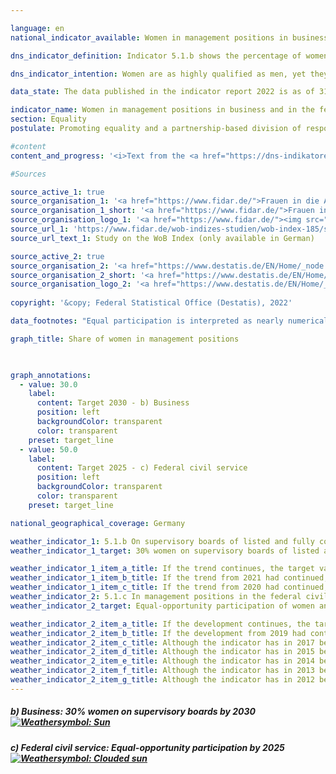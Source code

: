 ```yaml
---

language: en    
national_indicator_available: Women in management positions in business and in the federal civil service    

dns_indicator_definition: Indicator 5.1.b shows the percentage of women on supervisory boards of listed and fully co-determined companies. Indicator 5.1.c shows the percentage of women in management positions in the federal civil service.    

dns_indicator_intention: Women are as highly qualified as men, yet they are they are under-represented in management positions in German business, particularly at senior management level. The same applies to the percentage of women in management positions in the federal civil service. For this reason, the share of women on supervisory boards of listed and fully co-determined companies is to be increased to 30% by 2030. Under the bill for a Second Gender Equality (Management Positions) Act, which the Cabinet adopted on 6&nbsp;January 2021, equal representation of women and men in management positions in the civil service is to be achieved by 2025. This will fulfil one of the commitments made in the coalition agreement of 2018.    

data_state: The data published in the indicator report 2022 is as of 31.10.2022. The data shown on this platform is updated regularly, so that more current data may be available online than published in the <a href="https://dns-indikatoren.de/assets/publications/reports/en/2022.pdf">indicator report 2022</a>.    

indicator_name: Women in management positions in business and in the federal civil service    
section: Equality    
postulate: Promoting equality and a partnership-based division of responsibilities    

#content     
content_and_progress: '<i>Text from the <a href="https://dns-indikatoren.de/assets/publications/reports/en/2022.pdf">Indicator Report 2022&nbsp;</a></i><br><br><b><i>Percentage of women on supervisory boards of listed and fully co-determined companies</i></b><br><br>The indicator records the percentage of women on the supervisory boards of joint-stock companies and partnerships limited by shares with more than 2,000&nbsp;employees plus European companies (SEs) and listed companies with full co-determination. The data basis for the indicator comprises the publications of listed and fully co-determined companies, which are analysed by the Frauen in die Aufsichtsräte (Women on Board) association and published in the form of a <abbr title="Women on Board">WOB</abbr> index.<br><br>In January 2020, women’s share of positions on the supervisory boards of these companies came to about 35.2%. In January 2015, it was still only 21.3%. The target of 30% was reached in 2018, which was twelve years in advance of the deadline set in the German Sustainable Development Strategy. The Gender Equality (Management Positions) Act prescribed that, in cases where elections were held for positions on the supervisory boards of the companies defined above in or after 2016, at least 30% of the seats on those boards must be occupied by women, and so compliance with the Act could be expected to yield this increase.<br><br>Given the definition used for the indicator, most of the businesses in Germany and the majority of management positions in the private sector are not taken into account. At the present time, the reported and analysed data relate to a group of 105&nbsp;companies. The positions on supervisory boards that the <abbr title="Women on Board">WOB</abbr> association has examined to date, fewer than 1,600&nbsp;in number, are but a small fraction of the total of 882,000&nbsp;management positions in the private sector identified by the pay structure survey in 2018. The figures show clearly that focusing on the supervisory board of a company reveals only some of the management positions in that company.<br><br>According to the International Standard Classification of Occupations (<abbr title="International Standard Classification of Occupations">ISCO</abbr>), managers are all persons who plan, direct, coordinate and evaluate the overall activities of enterprises, governments and other organisations, or of organisational units within them, and formulate and review their policies, laws, rules and regulations. This definition includes the activities of supervisory boards. If the <abbr title="International Standard Classification of Occupations">ISCO</abbr> classification is used as a basis, 22% of the 882,000&nbsp;management positions in businesses were held by women in 2018. This figure is reached by considering all businesses with at least one employee for whom compulsory social insurance contributions are payable, excluding entities in sector O – Public administration and defence; compulsory social security – and parts of sector P – Education. Compared with 2014, the year of the previous pay structure survey, this represents an increase of 1.2&nbsp;percentage points.<br><br><b><i>Percentage of women in management positions in the federal civil service</i></b><br><br>The data basis for this indicator comprises the internal gender equality statistics collected by all offices of the federal government pursuant to the Federal Gender Equality Act. Since 2015, these statistics have been compiled every second year, updated to 30&nbsp;June, by the Federal Statistical Office on behalf of the Federal Ministry for Family Affairs, Senior Citizens, Women and Youth. Before then they were compiled annually.<br><br>In 2019, according to preliminary data, the proportion of women in management positions in the federal civil service was about 37.6%. In 2000, the indicator value was 19.5%. This represents a 92.8% increase in the proportion of women since 2000. If the trend of the last five years were maintained, the target of virtual numerical equality in management positions in the federal civil service by 2025&nbsp;would be narrowly missed.<br><br>The indicator is focused on the employees in management positions in all departments of the federal government. Their number includes all persons employed on a full-time or part-time basis as well as those who have been given leave of absence on grounds of family or care responsibilities or have been entirely released from their normal duties. The departments of the federal civil service encompass the supreme federal authorities, the subordinate federal authorities and courts and the corporations, agencies and foundations established under federal public law.<br><br>The concept of management positions that is used in the federal gender equality statistics differs from the aforementioned <abbr title="International Standard Classification of Occupations">ISCO</abbr> definition. There is therefore only limited scope for comparisons between the different statistics.<br><br>In the gender equality statistics, managers have hitherto comprised those persons who have command and leadership duties in departments of the civil service. In order to ensure a certain degree of consistency and to enable comparability of the figures, only employees with supervisory and management duties in the senior civil service are recorded in the federal ministries, irrespective of whether employees in the senior or midlevel civil service also perform such duties in these departments. As a rule, such functions, ranging from heads of division to state secretaries, are performed by staff in the higher service. In other departments, moreover, management positions may be delegated to staff in the higher intermediate or intermediate service.<br><br>The Second Gender Equality (Management Positions) Act (Zweites Führungspositionengesetz) has specified which positions are to be included in the future statistics, which will be compiled in accordance with section 3&nbsp;of the Ordinance on Equal Opportunities Statistics (Gleichstellungsstatistikverordnung).'    

#Sources    

source_active_1: true
source_organisation_1: '<a href="https://www.fidar.de/">Frauen in die Aufsichtsräte e.V.</a>'
source_organisation_1_short: '<a href="https://www.fidar.de/">Frauen in die Aufsichtsräte e.V.</a>'
source_organisation_logo_1: '<a href="https://www.fidar.de/"><img src="https://dnsUpgradeEnvironment.github.io/dns-indicators/public/OrgImgEn/fidar.png" alt="Frauen in die Aufsichtsräte e.V." title=" Click here to visit the homepage of the organizationFrauen in die Aufsichtsräte e.V." style="height:60px; width:148px; border: transparent"/></a>'
source_url_1: 'https://www.fidar.de/wob-indizes-studien/wob-index-185/studie-zum-wob-index-185.html'
source_url_text_1: Study on the WoB Index (only available in German)

source_active_2: true
source_organisation_2: '<a href="https://www.destatis.de/EN/Home/_node.html">Federal Statistical Office</a>'
source_organisation_2_short: '<a href="https://www.destatis.de/EN/Home/_node.html">Federal Statistical Office</a>'
source_organisation_logo_2: '<a href="https://www.destatis.de/EN/Home/_node.html"><img src="https://dnsUpgradeEnvironment.github.io/dns-indicators/public/OrgImgEn/destatis.png" alt="Federal Statistical Office" title=" Click here to visit the homepage of the organizationFederal Statistical Office" style="height:60px; width:148px; border: transparent"/></a>'
    
copyright: '&copy; Federal Statistical Office (Destatis), 2022'    

data_footnotes: "Equal participation is interpreted as nearly numerical equality<br>• Women on supervisory boards: figures as at January each year.<br>• Women in management positions in the federal civil service: figures as at 30&nbsp;June each year."    

graph_title: Share of women in management positions    

    

graph_annotations:
  - value: 30.0
    label:
      content: Target 2030 - b) Business
      position: left
      backgroundColor: transparent
      color: transparent
    preset: target_line
  - value: 50.0
    label:
      content: Target 2025 - c) Federal civil service
      position: left
      backgroundColor: transparent
      color: transparent
    preset: target_line        

national_geographical_coverage: Germany    

weather_indicator_1: 5.1.b On supervisory boards of listed and fully co-determined companies
weather_indicator_1_target: 30% women on supervisory boards of listed and fully co-determined companies by 2030

weather_indicator_1_item_a_title: If the trend continues, the target value would be reached or missed by less than 5% of the difference between the target value and the current value.
weather_indicator_1_item_b_title: If the trend from 2021 had continued, the target value would have been reached or missed by less than 5% of the difference between the target value and the value at that time.
weather_indicator_1_item_c_title: If the trend from 2020 had continued, the target value would have been reached or missed by less than 5% of the difference between the target value and the value at that time.
weather_indicator_2: 5.1.c In management positions in the federal civil service
weather_indicator_2_target: Equal-opportunity participation of women and men in civil service management positions by 2025

weather_indicator_2_item_a_title: If the development continues, the target would probably be missed by at least 5%, but by a maximum of 20% of the difference between the target value and the current value.
weather_indicator_2_item_b_title: If the development from 2019 had continued, the target had been missed by at least 5%, but by a maximum of 20% of the difference between the target value and the value at that time.
weather_indicator_2_item_c_title: Although the indicator has in 2017 been moving in the desired direction toward the target, if the trend had to continued, the target would have been missed in the target year by more than 20% of the difference between the target value and the value at that time.
weather_indicator_2_item_d_title: Although the indicator has in 2015 been moving in the desired direction toward the target, if the trend had to continued, the target would have been missed in the target year by more than 20% of the difference between the target value and the value at that time.
weather_indicator_2_item_e_title: Although the indicator has in 2014 been moving in the desired direction toward the target, if the trend had to continued, the target would have been missed in the target year by more than 20% of the difference between the target value and the value at that time.
weather_indicator_2_item_f_title: Although the indicator has in 2013 been moving in the desired direction toward the target, if the trend had to continued, the target would have been missed in the target year by more than 20% of the difference between the target value and the value at that time.
weather_indicator_2_item_g_title: Although the indicator has in 2012 been moving in the desired direction toward the target, if the trend had to continued, the target would have been missed in the target year by more than 20% of the difference between the target value and the value at that time.    
---
```



<div>
  <div class="my-header">
    <h5>b) Business: 30% women on supervisory boards by 2030
      <a href="https://dnsUpgradeEnvironment.github.io/dns-indicators/en/status"><img src="https://g205sdgs.github.io/sdg-indicators/public/Wettersymbole/Sonne.png" title="If the trend from 2022 (Data as of Sep. 31. 2022) had continued, the target value would have been reached or missed by less than 5% of the difference between the target value and the value at that time." alt="Weathersymbol: Sun"/>
      </a>
    </h5>
  </div>
  <div class="my-header-note">
  </div>
</div>
<div>
  <div class="my-header">
    <h5>c) Federal civil service: Equal-opportunity participation by 2025
      <a href="https://dnsUpgradeEnvironment.github.io/dns-indicators/en/status"><img src="https://g205sdgs.github.io/sdg-indicators/public/Wettersymbole/Leicht bewölkt.png" title="If the development from 2021 (Data as of Sep. 31. 2022) had continued, the target had been missed by at least 5%, but by a maximum of 20% of the difference between the target value and the value at that time." alt="Weathersymbol: Clouded sun"/>
      </a>
    </h5>
  </div>
  <div class="my-header-note">
  </div>
</div>